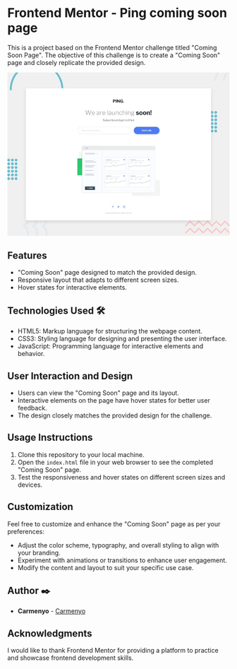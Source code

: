 # Frontend Mentor - Ping coming soon page

This is a project based on the Frontend Mentor challenge titled "Coming Soon Page". The objective of this challenge is to create a "Coming Soon" page and closely replicate the provided design.

![Design preview for the Ping coming soon page coding challenge](./design/desktop-preview.jpg)

## Features

- "Coming Soon" page designed to match the provided design.
- Responsive layout that adapts to different screen sizes.
- Hover states for interactive elements.

## Technologies Used 🛠️

- HTML5: Markup language for structuring the webpage content.
- CSS3: Styling language for designing and presenting the user interface.
- JavaScript: Programming language for interactive elements and behavior.

## User Interaction and Design

- Users can view the "Coming Soon" page and its layout.
- Interactive elements on the page have hover states for better user feedback.
- The design closely matches the provided design for the challenge.

## Usage Instructions

1. Clone this repository to your local machine.
2. Open the `index.html` file in your web browser to see the completed "Coming Soon" page.
3. Test the responsiveness and hover states on different screen sizes and devices.

## Customization

Feel free to customize and enhance the "Coming Soon" page as per your preferences:

- Adjust the color scheme, typography, and overall styling to align with your branding.
- Experiment with animations or transitions to enhance user engagement.
- Modify the content and layout to suit your specific use case.

## Author ✒️

- **Carmenyo** - [Carmenyo](https://github.com/carmenyo)

## Acknowledgments

I would like to thank Frontend Mentor for providing a platform to practice and showcase frontend development skills.

